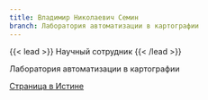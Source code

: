 ```yaml
---
title: Владимир Николаевич Семин
branch: Лаборатория автоматизации в картографии
---
```


{{< lead >}} Научный сотрудник {{< /lead >}}

Лаборатория автоматизации в картографии

[Страница в Истине](https://istina.msu.ru/workers/219783)
